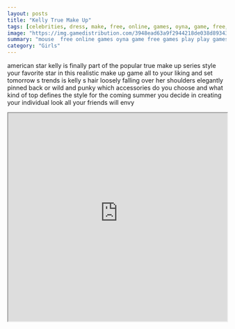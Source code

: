 ```yaml
---
layout: posts
title: "Kelly True Make Up"
tags: [celebrities, dress, make, free, online, games, oyna, game, free, games, play, play, games]
image: "https://img.gamedistribution.com/3948ead63a9f2944218de038d8934305.jpg"
summary: "mouse  free online games oyna game free games play play games"
category: "Girls"
---
```


american star kelly is finally part of the popular true make up series style your favorite star in this realistic make up game all to your liking and set tomorrow s trends is kelly s hair loosely falling over her shoulders elegantly pinned back or wild and punky which accessories do you choose and what kind of top defines the style for the coming summer you decide in creating your individual look all your friends will envy

<iframe width="100%" height="480px;" src="https://flash.gamedistribution.com?game=3948ead63a9f2944218de038d8934305"></iframe>